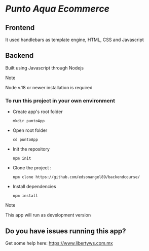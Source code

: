 # ***Punto Aqua Ecommerce***

## Frontend
It used handlebars as template engine, HTML, CSS and Javascript
## Backend
Built using Javascript through Nodejs

> [!NOTE]
> Node  v.18 or newer installation is required

### To run this project in your own environment
+ Create app's root folder
  ```
  mkdir puntoApp
  ```
+ Open root folder
  ```
  cd puntoApp
  ```
+ Init the repository
  ```
  npm init
  ```
+ Clone the project :
  ```
  npm clone https://github.com/edsonangel89/backendcourse/
  ```
+ Install dependencies
  ```
  npm install
  ```
> [!NOTE]
> This app will run as development version

## Do you have issues running this app?
Get some help here: https://www.libertyws.com.mx
  

